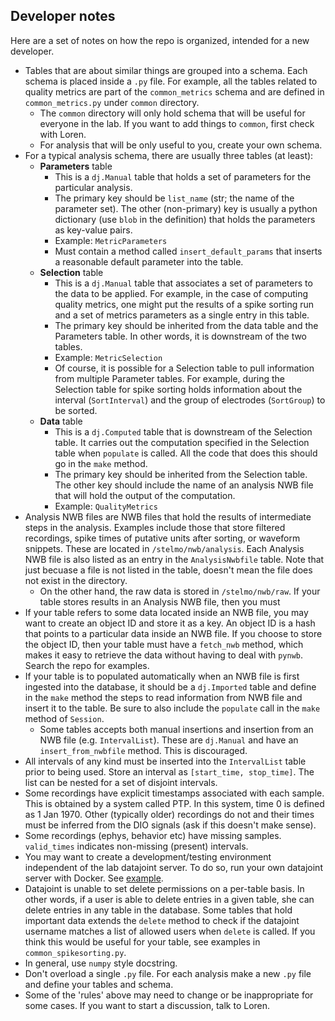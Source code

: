 ## Developer notes
Here are a set of notes on how the repo is organized, intended for a new developer.

* Tables that are about similar things are grouped into a schema. Each schema is placed inside a `.py` file. For example, all the tables related to quality metrics are part of the `common_metrics` schema and are defined in `common_metrics.py` under `common` directory. 
  * The `common` directory will only hold schema that will be useful for everyone in the lab. If you want to add things to `common`, first check with Loren. 
  * For analysis that will be only useful to you, create your own schema.
* For a typical analysis schema, there are usually three tables (at least):
  * __Parameters__ table
    * This is a `dj.Manual` table that holds a set of parameters for the particular analysis.
    * The primary key should be `list_name` (str; the name of the parameter set). The other (non-primary) key is usually a python dictionary (use `blob` in the definition) that holds the parameters as key-value pairs. 
    * Example: `MetricParameters`
    * Must contain a method called `insert_default_params` that inserts a reasonable default parameter into the table.
  * __Selection__ table
    * This is a `dj.Manual` table that associates a set of parameters to the data to be applied. For example, in the case of computing quality metrics, one might put the results of a spike sorting run and a set of metrics parameters as a single entry in this table.
    * The primary key should be inherited from the data table and the Parameters table. In other words, it is downstream of the two tables. 
    * Example: `MetricSelection`
    * Of course, it is possible for a Selection table to pull information from multiple Parameter tables. For example, during the Selection table for spike sorting holds information about the interval (`SortInterval`) and the group of electrodes (`SortGroup`) to be sorted.
  * __Data__ table
    * This is a `dj.Computed` table that is downstream of the Selection table. It carries out the computation specified in the Selection table when `populate` is called. All the code that does this should go in the `make` method. 
    * The primary key should be inherited from the Selection table. The other key should include the name of an analysis NWB file that will hold the output of the computation.
    * Example: `QualityMetrics`
* Analysis NWB files are NWB files that hold the results of intermediate steps in the analysis. Examples include those that store filtered recordings, spike times of putative units after sorting, or waveform snippets. These are located in `/stelmo/nwb/analysis`. Each Analysis NWB file is also listed as an entry in the `AnalysisNwbfile` table. Note that just becuase a file is not listed in the table, doesn't mean the file does not exist in the directory. 
  * On the other hand, the raw data is stored in `/stelmo/nwb/raw`.
  If your table stores results in an Analysis NWB file, then you must 
* If your table refers to some data located inside an NWB file, you may want to create an object ID and store it as a key. An object ID is a hash that points to a particular data inside an NWB file. If you choose to store the object ID, then your table must have a `fetch_nwb` method, which makes it easy to retrieve the data without having to deal with `pynwb`. Search the repo for examples.
* If your table is to populated automatically when an NWB file is first ingested into the database, it should be a `dj.Imported` table and define in the `make` method the steps to read information from NWB file and insert it to the table. Be sure to also include the `populate` call in the `make` method of `Session`.
  * Some tables accepts both manual insertions and insertion from an NWB file (e.g. `IntervalList`). These are `dj.Manual` and have an `insert_from_nwbfile` method. This is discouraged. 
* All intervals of any kind must be inserted into the `IntervalList` table prior to being used. Store an interval as `[start_time, stop_time]`. The list can be nested for a set of disjoint intervals. 
* Some recordings have explicit timestamps associated with each sample. This is obtained by a system called PTP. In this system, time 0 is defined as 1 Jan 1970. Other (typically older) recordings do not and their times must be inferred from the DIO signals (ask if this doesn't make sense).
* Some recordings (ephys, behavior etc) have missing samples. `valid_times` indicates non-missing (present) intervals. 
* You may want to create a development/testing environment independent of the lab datajoint server. To do so, run your own datajoint server with Docker. See [example](../notebook/docker_mysql_tutorial.ipynb).
* Datajoint is unable to set delete permissions on a per-table basis. In other words, if a user is able to delete entries in a given table, she can delete entries in any table in the database. Some tables that hold important data extends the `delete` method to check if the datajoint username matches a list of allowed users when `delete` is called. If you think this would be useful for your table, see examples in `common_spikesorting.py`. 
* In general, use `numpy` style docstring.
* Don't overload a single `.py` file. For each analysis make a new `.py` file and define your tables and schema. 
* Some of the 'rules' above may need to change or be inappropriate for some cases. If you want to start a discussion, talk to Loren.
